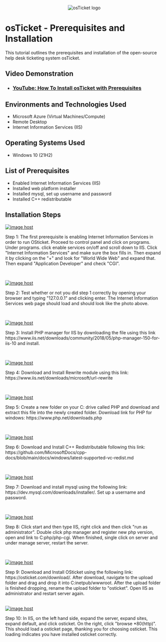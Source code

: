 <p align="center">
<img src="https://i.imgur.com/Clzj7Xs.png" alt="osTicket logo"/>
</p>

<h1>osTicket - Prerequisites and Installation</h1>
This tutorial outlines the prerequisites and installation of the open-source help desk ticketing system osTicket.<br />


<h2>Video Demonstration</h2>

- ### [YouTube: How To Install osTicket with Prerequisites](https://www.youtube.com)

<h2>Environments and Technologies Used</h2>

- Microsoft Azure (Virtual Machines/Compute)
- Remote Desktop
- Internet Information Services (IIS)

<h2>Operating Systems Used </h2>

- Windows 10</b> (21H2)

<h2>List of Prerequisites</h2>

- Enabled Internet Information Services (IIS)
- Installed web platform installer
- Installed mysql, set up username and password
- Installed C++ redistributable

<h2>Installation Steps</h2>

<p>
<a href="https://imgbox.com/cEmIPWQl" target="_blank"><img src="https://thumbs2.imgbox.com/52/6d/cEmIPWQl_t.jpg" alt="image host"/></a>
</p>
<p>
Step 1: The first prerequisite is enabling Internet Information Services in order to run OSticket. Proceed to control panel and click on programs. Under programs. click enable services on/off and scroll down to IIS. Click "Internet Information Services" and make sure the box fills in. Then expand it by clicking on the "+" and look for "World Wide Web" and expand that. Then expand "Application Developer" and check "CGI".
</p>
<br />

<p>
<a href="https://imgbox.com/tNtAGPlz" target="_blank"><img src="https://thumbs2.imgbox.com/e0/4c/tNtAGPlz_t.jpg" alt="image host"/></a>
</p>
<p>
Step 2: Test whether or not you did step 1 correctly by opening your browser and typing "127.0.0.1" and clicking enter. The Internet Information Services web page should load and should look like the photo above.
</p>
<br /> 

<p>
<a href="https://imgbox.com/KtnSs9wo" target="_blank"><img src="https://images2.imgbox.com/a0/a9/KtnSs9wo_o.jpg" alt="image host"/></a>
</p>
<p>
Step 3: Install PHP manager for IIS by downloading the file using this link https://www.iis.net/downloads/community/2018/05/php-manager-150-for-iis-10 and install. 
</p>
<br />

<p>
<a href="https://imgbox.com/NLG5nFFC" target="_blank"><img src="https://images2.imgbox.com/4d/f0/NLG5nFFC_o.jpg" alt="image host"/></a>
</p>
<p>
Step 4: Download and Install Rewrite module using this link: https://www.iis.net/downloads/microsoft/url-rewrite
</p>
<br />

<p>
<a href="https://imgbox.com/zEU3qanN" target="_blank"><img src="https://images2.imgbox.com/95/dd/zEU3qanN_o.jpg" alt="image host"/></a>
  </p>
  <p>
Step 5: Create a new folder on your C: drive called PHP and download and extract this file into the newly created folder. Download link for PHP for windows: https://www.php.net/downloads.php
</p>
<br />

<p>
 <a href="https://imgbox.com/90qME4ml" target="_blank"><img src="https://images2.imgbox.com/5b/31/90qME4ml_o.jpg" alt="image host"/></a>
</p>
Step 6: Download and Install C++ Redistributable following this link:
https://github.com/MicrosoftDocs/cpp-docs/blob/main/docs/windows/latest-supported-vc-redist.md
</p>
<br />

<p>
<a href="https://imgbox.com/HTsdJ94A" target="_blank"><img src="https://images2.imgbox.com/40/60/HTsdJ94A_o.jpg" alt="image host"/></a>
</p>
Step 7: Download and install mysql using the following link:
https://dev.mysql.com/downloads/installer/. Set up a username and password.
<p>
<br />
  
<p>
<a href="https://imgbox.com/P8w1Pqqu" target="_blank"><img src="https://images2.imgbox.com/ec/da/P8w1Pqqu_o.jpg" alt="image host"/></a>
</p>
Step 8: Click start and then type IIS, right click and then click "run as administrator". Double click php manager and register new php version, open and link to  C:php/php-cgi. When finished, single click on server and under manage server, restart the server.
<p>
<br />
  
<p>
<a href="https://imgbox.com/kd1bjZ9W" target="_blank"><img src="https://images2.imgbox.com/7e/a7/kd1bjZ9W_o.jpg" alt="image host"/></a>
</p>
Step 9: Download and Install OSticket using the following link:
https://osticket.com/download/. After download, navigate to the upload folder and drag and drop it into C:inetpub/wwwroot. After the upload folder is finished dropping, rename the upload folder to "osticket". Open IIS as administrator and restart server again.
<p>
<br />
<a href="https://imgbox.com/V8IFc9Ul" target="_blank"><img src="https://images2.imgbox.com/c2/90/V8IFc9Ul_o.jpg" alt="image host"/></a>
</p>
Step 10: In IIS, on the left hand side, expand the server, expand sites, expand default, and click osticket. On the right, click "browse *80(http)". This should load a osticket page, thanking you for choosing osticket. This loading indicates you have installed osticket correctly.
<p>
<br />



